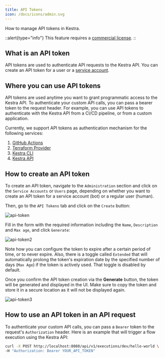 ```yaml
---
title: API Tokens
icon: /docs/icons/admin.svg
---
```


How to manage API tokens in Kestra.

::alert{type="info"}
This feature requires a [commercial license](https://kestra.io/pricing).
::

## What is an API token

API tokens are used to authenticate API requests to the Kestra API. You can create an API token for a user or a [service account](/docs/enterprise/service-accounts).

## Where you can use API tokens

API tokens are used anytime you want to grant programmatic access to the Kestra API. To authenticate your custom API calls, you can pass a bearer token to the request header. For example, you can use API tokens to authenticate with the Kestra API from a CI/CD pipeline, or from a custom application.

Currently, we support API tokens as authentication mechanism for the following services:
1. [GitHub Actions](https://github.com/kestra-io/deploy-action)
2. [Terraform Provider](https://registry.terraform.io/providers/kestra-io/kestra/latest/docs)
3. [Kestra CLI](/docs/enterprise/cli)
4. [Kestra API](/docs/enterprise/api)

## How to create an API token

To create an API token, navigate to the `Administration` section and click on the `Service Accounts` or `Users` page, depending on whether you want to create an API token for a service account (bot) or a regular user (human).

Then, go to the `API Tokens` tab and click on the `Create` button:

![api-token](/docs/enterprise/api-token.png)


Fill in the form with the required information including the `Name`, `Description` and `Max age`, and click `Generate`:

![api-token2](/docs/enterprise/api-token2.png)

Note how you can configure the token to expire after a certain period of time, or to never expire. Also, there is a toggle called `Extended` that will automatically prolong the token's expiration date by the specified number of days (`Max Age`) if the token is actively used. That toggle is disabled by default.

Once you confirm the API token creation via the **Generate** button, the token will be generated and displayed in the UI. Make sure to copy the token and store it in a secure location as it will not be displayed again.

![api-token3](/docs/enterprise/api-token3.png)


## How to use an API token in an API request

To authenticate your custom API calls, you can pass a `Bearer` token to the request's `Authorization` header. Here is an example that will trigger a flow execution using the Kestra API:

```bash
curl -X POST http://localhost:8080/api/v1/executions/dev/hello-world \
-H "Authorization: Bearer YOUR_API_TOKEN"
```